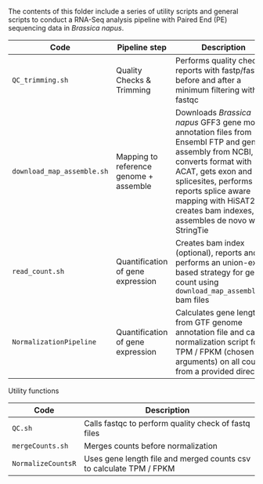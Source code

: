 The contents of this folder include a series of utility scripts and general scripts to conduct a RNA-Seq analysis pipeline with Paired End (PE) sequencing data in _Brassica napus_.

| Code  | Pipeline step  | Description |  Usage  |
|---|---|---|---|
| `QC_trimming.sh`  | Quality Checks & Trimming | Performs quality check reports with fastp/fastqc before and after a minimum filtering with fastqc  | Call in Unix shell `./QC_trimming.sh` + arg in User interaction  |
| `download_map_assemble.sh` | Mapping to reference genome + assemble  | Downloads _Brassica napus_ GFF3 gene model annotation files from Ensembl FTP and gene assembly from NCBI, converts format with ACAT, gets exon and splicesites, performs and reports splice aware mapping with HiSAT2, creates bam indexes, assembles de novo with StringTie | `./download_map_assemble.sh <trimmed_fq_read_directory_path> <numsamples_per_condition>`  |
| `read_count.sh` |  Quantification of gene expression  |  Creates bam index (optional), reports and performs an union-exon based strategy for gene count using `download_map_assemble.sh` bam files | `./read_count.sh`   |
| `NormalizationPipeline` | Quantification of gene expression  |  Calculates gene length from GTF genome annotation file and calls R normalization script for TPM / FPKM (chosen in arguments) on all counts from a provided directory | `./NormalizationPipeline.sh` <countsdir> <GTFfile.gtf> <mode [TPM/FPKM]>`  |

Utility functions

| Code  | Description |
|---|---|
| `QC.sh`  | Calls fastqc to perform quality check of fastq files | 
| `mergeCounts.sh`  |  Merges counts before normalization  |  
| `NormalizeCountsR` |  Uses gene length file and merged counts csv to calculate TPM / FPKM  |  
